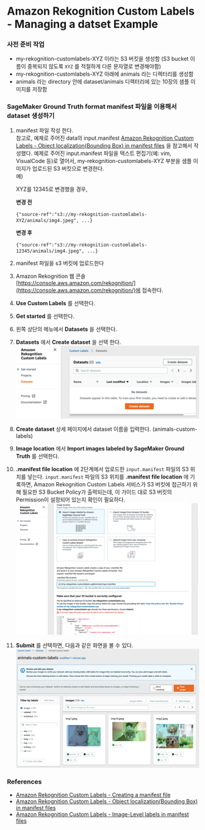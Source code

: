 # Amazon Rekognition Custom Labels - Managing a datset Example 

### 사전 준비 작업
+ my-rekognition-customlabels-XYZ 이라는 S3 버킷을 생성함 (S3 bucket 이름이 중복되지 않도록 `XYZ` 를 적절하게 다른 문자열로 변경해야함)
+ my-rekognition-customlabels-XYZ 아래에 animals 라는 디렉터리를 생성함
+ animals 라는 directory 안에 dataset/animals 디렉터리에 있는 10장의 샘플 이미지를 저장함

### SageMaker Ground Truth format manifest 파일을 이용해서 dataset 생성하기

1. manifest 파일 작성 한다.<br/>
참고로, 예제로 주어진 data의 input.manifest 
[Amazon Rekognition Custom Labels - Object localization(Bounding Box) in manifest files](https://docs.aws.amazon.com/rekognition/latest/customlabels-dg/cd-manifest-files-object-detection.html) 을 참고해서 작성했다.
예제로 주어진 input.manifest 파일을 텍스트 편집기(예: vim, VisualCode 등)로 열어서, my-rekognition-customlabels-XYZ 부분을 샘플 이미지가 업로드된 S3 버킷으로 변경한다.<br/>
    예)

    XYZ를 12345로 변경했을 경우,

    **변경 전**
    ```
    {"source-ref":"s3://my-rekognition-customlabels-XYZ/animals/img4.jpeg", ...}
    ```

    **변경 후** 

    ```
    {"source-ref":"s3://my-rekognition-customlabels-12345/animals/img4.jpeg", ...}
    ```

2. manifest 파일을 s3 버킷에 업로드한다
3.  Amazon Rekognition 웹 콘솔 [https://console.aws.amazon.com/rekognition/](https://console.aws.amazon.com/rekognition/)에 접속한다.
4.  **Use Custom Labels** 를 선택한다.
5.  **Get started** 를 선택한다.
6. 왼쪽 상단의 메뉴에서 **Datasets** 을 선택한다.
7. **Datasets** 에서 **Create dataset** 을 선택 한다.<br/>
![create_dataset](./resources/create_dataset.png)
8. **Create dataset** 상세 페이지에서 dataset 이름을 입력한다. (animals-custom-labels)
9. **Image location** 에서 **Import images labeled by SageMaker Ground Truth** 를 선택한다.
10. **.manifest file location** 에 2단계에서 업로드한 `input.manifest` 파일의 S3 위치를 넣는다.
`input.manifest` 파일의 S3 위치를 **.manifest file location** 에 기록하면, 
Amazon Rekognition Custom Labels 서비스가 S3 버킷에 접근하기 위해 필요한 S3 Bucket Policy가 출력되는데, 
이 가이드 대로 S3 버킷의 Permission이 설정되어 있는지 확인이 필요하다.<br/>
![manifest_file_location](./resources/manifest_file_location.png)
11. **Submit** 를 선택하면,  다음과 같은 화면을 볼 수 있다.<br/>
![review_custom_labels](./resources/review_custom_labels.png)

### References
+ [Amazon Rekognition Custom Labels - Creating a manifest file](https://docs.aws.amazon.com/rekognition/latest/customlabels-dg/cd-manifest-files.html)
+ [Amazon Rekognition Custom Labels - Object localization(Bounding Box) in manifest files](https://docs.aws.amazon.com/rekognition/latest/customlabels-dg/cd-manifest-files-object-detection.html)
+ [Amazon Rekognition Custom Labels - Image-Level labels in manifest files](https://docs.aws.amazon.com/rekognition/latest/customlabels-dg/cd-manifest-files-classification.html)